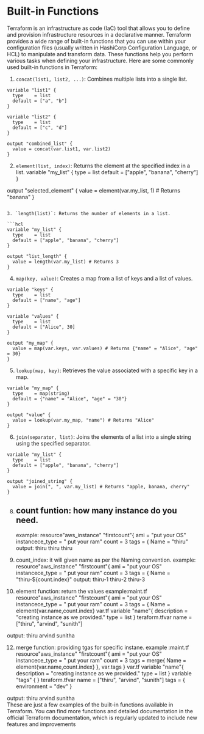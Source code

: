 # Built-in Functions

Terraform is an infrastructure as code (IaC) tool that allows you to define and provision infrastructure resources in a declarative manner. Terraform provides a wide range of built-in functions that you can use within your configuration files (usually written in HashiCorp Configuration Language, or HCL) to manipulate and transform data. These functions help you perform various tasks when defining your infrastructure. Here are some commonly used built-in functions in Terraform:

1. `concat(list1, list2, ...)`: Combines multiple lists into a single list.

```hcl
variable "list1" {
  type    = list
  default = ["a", "b"]
}

variable "list2" {
  type    = list
  default = ["c", "d"]
}

output "combined_list" {
  value = concat(var.list1, var.list2)
}
```

2. `element(list, index)`: Returns the element at the specified index in a list.
variable "my_list" {
  type    = list
  default = ["apple", "banana", "cherry"]
}

output "selected_element" {
  value = element(var.my_list, 1) # Returns "banana"
}
```

3. `length(list)`: Returns the number of elements in a list.

```hcl
variable "my_list" {
  type    = list
  default = ["apple", "banana", "cherry"]
}

output "list_length" {
  value = length(var.my_list) # Returns 3
}
```

4. `map(key, value)`: Creates a map from a list of keys and a list of values.

```hcl
variable "keys" {
  type    = list
  default = ["name", "age"]
}

variable "values" {
  type    = list
  default = ["Alice", 30]
}

output "my_map" {
  value = map(var.keys, var.values) # Returns {"name" = "Alice", "age" = 30}
}
```

5. `lookup(map, key)`: Retrieves the value associated with a specific key in a map.

```hcl
variable "my_map" {
  type    = map(string)
  default = {"name" = "Alice", "age" = "30"}
}

output "value" {
  value = lookup(var.my_map, "name") # Returns "Alice"
}
```

6. `join(separator, list)`: Joins the elements of a list into a single string using the specified separator.

```hcl
variable "my_list" {
  type    = list
  default = ["apple", "banana", "cherry"]
}

output "joined_string" {
  value = join(", ", var.my_list) # Returns "apple, banana, cherry"
}
```
8. count funtion: how many instance do you need.
   -------------------
   example:
        resource"aws_instance" "firstcount"{
                  ami = "put your OS"
                  instancece_type = " put your ram"
                  count            =   3
        tags = {
          Name = "thiru"
   output:
    thiru
    thiru
    thiru
9. count_index: it will given name as per the Naming convention.
 example:
        resource"aws_instance" "firstcount"{
                  ami = "put your OS"
                  instancece_type = " put your ram"
                  count            =   3
        tags = {
          Name = "thiru-${count.index}"
   output:
    thiru-1
    thiru-2
    thiru-3
   
11. element function: return the values
  example:maint.tf
        resource"aws_instance" "firstcount"{
                  ami = "put your OS"
                  instancece_type = " put your ram"
                  count            =   3
        tags = {
          Name = element{var.name,count.index}
  var.tf
        variable "name"{
          description = "creating instance as we provided."
         type = list
       }
   teraform.tfvar
     name = ["thiru", "arvind", "sunith"]
       
output:
    thiru
    arvind
    sunitha       

12. merge function: providing tgas for specific instane.
  example  :maint.tf
        resource"aws_instance" "firstcount"{
                  ami = "put your OS"
                  instancece_type = " put your ram"
                  count            =   3
        tags = merge{
          Name = element{var.name,count.index}
          },
         var.tags
    }
  var.tf
        variable "name"{
          description = "creating instance as we provided."
         type = list
       }
    variable "tags" {
    }
   teraform.tfvar
     name = ["thiru", "arvind", "sunith"]
     tags = {
    environment = "dev"
    }
       
output:
    thiru
    arvind
    sunitha       
These are just a few examples of the built-in functions available in Terraform. You can find more functions and detailed documentation in the official Terraform documentation, which is regularly updated to include new features and improvements
